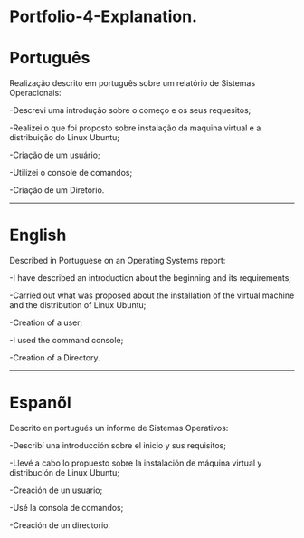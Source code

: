 # Portfolio-4-Explanation.

# Português

Realização descrito em português sobre um relatório de Sistemas Operacionais:

-Descrevi uma introdução sobre o começo e os seus requesitos;

-Realizei o que foi proposto sobre instalação da maquina virtual e a distribuição do Linux Ubuntu;

-Criação de um usuário;

-Utilizei o console de comandos;

-Criação de um Diretório.


--------------------------------------------------------------------------------------------------------------------------------

# English 

Described in Portuguese on an Operating Systems report:

-I have described an introduction about the beginning and its requirements;

-Carried out what was proposed about the installation of the virtual machine and the distribution of Linux Ubuntu;

-Creation of a user;

-I used the command console;

-Creation of a Directory.

--------------------------------------------------------------------------------------------------------------------------------

# Espanõl 


Descrito en portugués  un informe de Sistemas Operativos:

-Describí una introducción sobre el inicio y sus requisitos;

-Llevé a cabo lo propuesto sobre la instalación de  máquina virtual y  distribución de Linux Ubuntu;

-Creación de un usuario;

-Usé la consola de comandos;

-Creación de un directorio.


